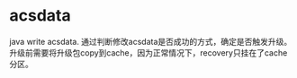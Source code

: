 # acsdata
java write acsdata.
通过判断修改acsdata是否成功的方式，确定是否触发升级。
升级前需要将升级包copy到cache，因为正常情况下，recovery只挂在了cache分区。
